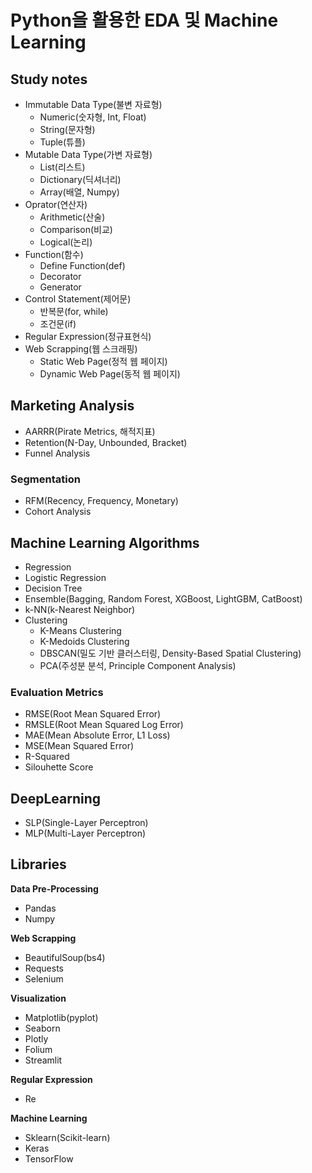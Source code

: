 # Python을 활용한 EDA 및 Machine Learning

## Study notes
- Immutable Data Type(불변 자료형)
  - Numeric(숫자형, Int, Float)
  - String(문자형)
  - Tuple(튜플)
- Mutable Data Type(가변 자료형)
  - List(리스트)
  - Dictionary(딕셔너리)
  - Array(배열, Numpy)
- Oprator(연산자)
  - Arithmetic(산술)
  - Comparison(비교)
  - Logical(논리)
- Function(함수)
  - Define Function(def)
  - Decorator
  - Generator
- Control Statement(제어문)
  - 반복문(for, while)
  - 조건문(if)
- Regular Expression(정규표현식)
- Web Scrapping(웹 스크래핑)
  - Static Web Page(정적 웹 페이지)
  - Dynamic Web Page(동적 웹 페이지)

## Marketing Analysis
- AARRR(Pirate Metrics, 해적지표)
- Retention(N-Day, Unbounded, Bracket)
- Funnel Analysis

### Segmentation
- RFM(Recency, Frequency, Monetary)
- Cohort Analysis

## Machine Learning Algorithms
- Regression
- Logistic Regression
- Decision Tree
- Ensemble(Bagging, Random Forest, XGBoost, LightGBM, CatBoost)
- k-NN(k-Nearest Neighbor)
- Clustering
  - K-Means Clustering
  - K-Medoids Clustering
  - DBSCAN(밀도 기반 클러스터링, Density-Based Spatial Clustering)
  - PCA(주성분 분석, Principle Component Analysis)

### Evaluation Metrics
  - RMSE(Root Mean Squared Error)
  - RMSLE(Root Mean Squared Log Error)
  - MAE(Mean Absolute Error, L1 Loss)
  - MSE(Mean Squared Error)
  - R-Squared
  - Silouhette Score

## DeepLearning
- SLP(Single-Layer Perceptron)
- MLP(Multi-Layer Perceptron)

## Libraries
**Data Pre-Processing**
- Pandas
- Numpy

**Web Scrapping**
- BeautifulSoup(bs4)
- Requests
- Selenium
  
**Visualization**
- Matplotlib(pyplot)
- Seaborn
- Plotly
- Folium
- Streamlit

**Regular Expression**
- Re

**Machine Learning**
- Sklearn(Scikit-learn)
- Keras
- TensorFlow